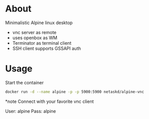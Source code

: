 # About

Minimalistic Alpine linux desktop 
* vnc server as remote
* uses openbox as WM 
* Terminator as terminal client
* SSH client supports GSSAPI auth

# Usage

Start the container
```bash
docker run -d --name alpine -p -p 5900:5900 netaskd/alpine-vnc
```

*note Connect with your favorite vnc client

User: alpine
Pass: alpine
